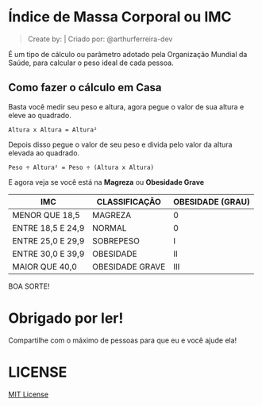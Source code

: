 # Índice de Massa Corporal ou IMC
> Create by: | Criado por: @arthurferreira-dev

É um tipo de cálculo ou parâmetro adotado pela Organização Mundial da Saúde, para calcular o peso ideal de cada pessoa.

## Como fazer o cálculo em Casa

Basta você medir seu peso e altura, agora pegue o valor de sua altura e eleve ao quadrado.
```
Altura x Altura = Altura²
```
Depois disso pegue o valor de seu peso e divida pelo valor da altura elevada ao quadrado.
```
Peso ÷ Altura² = Peso ÷ (Altura x Altura)
```

E agora veja se você está na **Magreza** ou **Obesidade Grave**

| IMC | CLASSIFICAÇÃO | OBESIDADE (GRAU) |
| --- | ------------- | ---------------- |
| MENOR QUE 18,5 | MAGREZA | 0 |
| ENTRE 18,5 E 24,9 | NORMAL | 0 |
| ENTRE 25,0 E 29,9 | SOBREPESO | I |
| ENTRE 30,0 E 39,9 | OBESIDADE | II |
| MAIOR QUE 40,0 | OBESIDADE GRAVE | III |

BOA SORTE!

# Obrigado por ler!
Compartilhe com o máximo de pessoas para que eu e você ajude ela!

# LICENSE
[MIT License](LICENSE)